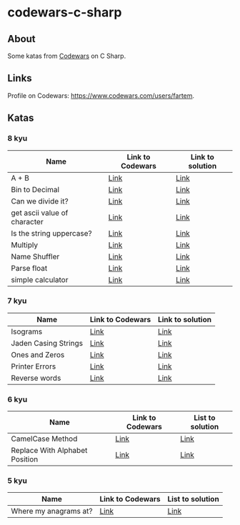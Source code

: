 # codewars-c-sharp

## About

Some katas from [Codewars](https://www.codewars.com) on C Sharp.

## Links

Profile on Codewars: https://www.codewars.com/users/fartem.

## Katas

### 8 kyu

| Name | Link to Codewars | Link to solution |
| --- | --- | --- |
| A + B | [Link](https://www.codewars.com/kata/5512a0b0509063e57d0003f5) | [Link](./codewars-c-sharp/src/Kyu8/APlusB.cs) |
| Bin to Decimal | [Link](https://www.codewars.com/kata/57a5c31ce298a7e6b7000334) | [Link](./codewars-c-sharp/src/Kyu8/BinToDecimal.cs) |
| Can we divide it? | [Link](https://www.codewars.com/kata/5a2b703dc5e2845c0900005a) | [Link](./codewars-c-sharp/src/Kyu8/CanWeDivideIt.cs) |
| get ascii value of character | [Link](https://www.codewars.com/kata/55acfc59c3c23d230f00006d) | [Link](./codewars-c-sharp/src/Kyu8/GetASCIIValueOfCharacter.cs) |
| Is the string uppercase? | [Link](https://www.codewars.com/kata/56cd44e1aa4ac7879200010b) | [Link](./codewars-c-sharp/src/Kyu8/IsTheStringUppercase.cs) |
| Multiply | [Link](https://www.codewars.com/kata/50654ddff44f800200000004) | [Link](./codewars-c-sharp/src/Kyu8/Multiply.cs) |
| Name Shuffler | [Link](https://www.codewars.com/kata/559ac78160f0be07c200005a) | [Link](./codewars-c-sharp/src/Kyu8/NameShuffler.cs) |
| Parse float | [Link](https://www.codewars.com/kata/57a386117cb1f31890000039) | [Link](./codewars-c-sharp/src/Kyu8/ParseFloat.cs) |
| simple calculator | [Link](https://www.codewars.com/kata/5810085c533d69f4980001cf) | [Link](./codewars-c-sharp/src/Kyu8/SimpleCalculator.cs) |

### 7 kyu

| Name | Link to Codewars | Link to solution |
| --- | --- | --- |
| Isograms | [Link](https://www.codewars.com/kata/54ba84be607a92aa900000f1) | [Link](./codewars-c-sharp/src/Kyu7/Isograms.cs) |
| Jaden Casing Strings | [Link](https://www.codewars.com/kata/5390bac347d09b7da40006f6) | [Link](./codewars-c-sharp/src/Kyu7/JadenCasingStrings.cs) |
| Ones and Zeros | [Link](https://www.codewars.com/kata/578553c3a1b8d5c40300037c) | [Link](./codewars-c-sharp/src/Kyu7/OnesAndZeros.cs) |
| Printer Errors | [Link](https://www.codewars.com/kata/56541980fa08ab47a0000040) | [Link](./codewars-c-sharp/src/Kyu7/PrinterErrors.cs) |
| Reverse words | [Link](https://www.codewars.com/kata/5259b20d6021e9e14c0010d4) | [Link](./codewars-c-sharp/src/Kyu7/ReverseWords.cs) |

### 6 kyu

| Name | Link to Codewars | List to solution |
| --- | --- | --- |
| CamelCase Method | [Link](https://www.codewars.com/kata/587731fda577b3d1b0001196) | [Link](./codewars-c-sharp/src/Kyu6/CamelCaseMethod.cs) |
| Replace With Alphabet Position | [Link](https://www.codewars.com/kata/546f922b54af40e1e90001da) | [Link](./codewars-c-sharp/src/Kyu6/ReplaceWithAlphabetPosition.cs) |

### 5 kyu

| Name | Link to Codewars | List to solution |
| --- | --- | --- |
| Where my anagrams at? | [Link](https://www.codewars.com/kata/523a86aa4230ebb5420001e1) | [Link](./codewars-c-sharp/src/Kyu5/WhereMyAnagramsAt.cs) |
